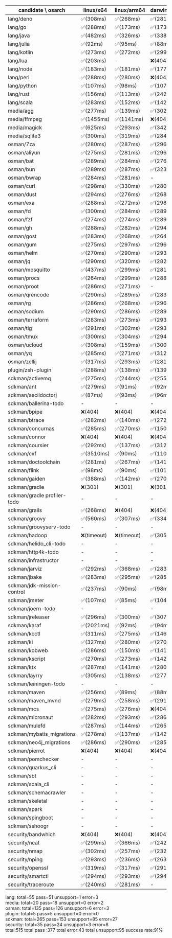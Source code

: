 | candidate \ osarch | linux/x64 | linux/arm64 | darwin/x64 | darwin/arm64 | win/x64 |
| ------------------ | ----------- | ------------ | ---------- | --------- | ------- |
|lang/deno | ✅(308ms) | ✅(268ms) | ✅(281ms) | ✅(300ms) | ✅(500ms) |
|lang/go | ✅(288ms) | ✅(173ms) | ✅(173ms) | ✅(173ms) | ✅(172ms) |
|lang/java | ✅(482ms) | ✅(326ms) | ✅(338ms) | ✅(337ms) | ✅(478ms) |
|lang/julia | ✅(92ms) | ✅(95ms) | ✅(88ms) | ✅(168ms) | ✅(89ms) |
|lang/kotlin | ✅(273ms) | ✅(272ms) | ✅(299ms) | ✅(291ms) | ✅(272ms) |
|lang/lua | ✅(203ms) | - | ❌(404)| ❌(404)| ✅(208ms) |
|lang/node | ✅(183ms) | ✅(181ms) | ✅(177ms) | ✅(183ms) | ✅(201ms) |
|lang/perl | ✅(288ms) | ✅(280ms) | ❌(404)| ✅(278ms) | ✅(284ms) |
|lang/python | ✅(107ms) | ✅(98ms) | ✅(107ms) | ✅(102ms) | ✅(109ms) |
|lang/rust | ✅(156ms) | ✅(113ms) | ✅(242ms) | ✅(247ms) | ✅(327ms) |
|lang/scala | ✅(283ms) | ✅(152ms) | ✅(142ms) | ✅(139ms) | ✅(270ms) |
|media/agg | ✅(277ms) | ✅(139ms) | ✅(302ms) | ✅(274ms) | ✅(280ms) |
|media/ffmpeg | ✅(1455ms) | ✅(1141ms) | ❌(404)| ✅(1518ms) | ✅(1177ms) |
|media/magick | ✅(625ms) | ✅(293ms) | ✅(342ms) | ✅(280ms) | ❌(404)|
|media/sqlite3 | ✅(300ms) | ✅(319ms) | ✅(284ms) | ✅(290ms) | ✅(281ms) |
|osman/7za | ✅(280ms) | ✅(287ms) | ✅(296ms) | ✅(377ms) | ✅(498ms) |
|osman/aliyun | ✅(275ms) | ✅(281ms) | ✅(296ms) | ✅(289ms) | ✅(281ms) |
|osman/bat | ✅(289ms) | ✅(284ms) | ✅(276ms) | ✅(278ms) | ✅(297ms) |
|osman/bun | ✅(289ms) | ✅(287ms) | ✅(323ms) | ✅(289ms) | ❌(404)|
|osman/bwrap | ✅(284ms) | ✅(281ms) | - | - | - |
|osman/curl | ✅(298ms) | ✅(330ms) | ✅(280ms) | ✅(283ms) | ✅(295ms) |
|osman/dust | ✅(294ms) | ✅(276ms) | ✅(268ms) | ✅(289ms) | ✅(288ms) |
|osman/exa | ✅(288ms) | ✅(272ms) | ✅(298ms) | ✅(311ms) | ✅(281ms) |
|osman/fd | ✅(300ms) | ✅(284ms) | ✅(289ms) | ✅(291ms) | ✅(305ms) |
|osman/fzf | ✅(274ms) | ✅(274ms) | ✅(289ms) | ✅(296ms) | ✅(304ms) |
|osman/gh | ✅(288ms) | ✅(282ms) | ✅(294ms) | ✅(289ms) | ✅(282ms) |
|osman/gost | ✅(283ms) | ✅(268ms) | ✅(264ms) | ✅(292ms) | ✅(279ms) |
|osman/gum | ✅(275ms) | ✅(297ms) | ✅(296ms) | ✅(285ms) | ✅(299ms) |
|osman/helm | ✅(270ms) | ✅(290ms) | ✅(293ms) | ✅(286ms) | ✅(301ms) |
|osman/jq | ✅(290ms) | ✅(320ms) | ✅(282ms) | ✅(298ms) | ✅(293ms) |
|osman/mosquitto | ✅(437ms) | ✅(299ms) | ✅(281ms) | ✅(291ms) | ✅(283ms) |
|osman/procs | ✅(264ms) | ✅(299ms) | ✅(288ms) | ✅(283ms) | ✅(325ms) |
|osman/proot | ✅(286ms) | ✅(271ms) | - | - | - |
|osman/qrencode | ✅(290ms) | ✅(289ms) | ✅(283ms) | ✅(280ms) | ✅(287ms) |
|osman/rg | ✅(286ms) | ✅(268ms) | ✅(296ms) | ✅(302ms) | ✅(275ms) |
|osman/sodium | ✅(290ms) | ✅(286ms) | ✅(289ms) | ✅(300ms) | ✅(277ms) |
|osman/terraform | ✅(283ms) | ✅(273ms) | ✅(293ms) | ✅(283ms) | ✅(274ms) |
|osman/tig | ✅(291ms) | ✅(302ms) | ✅(293ms) | ✅(291ms) | ❌(404)|
|osman/tmux | ✅(300ms) | ✅(304ms) | ✅(294ms) | ✅(311ms) | ✅(282ms) |
|osman/ucloud | ✅(308ms) | ✅(159ms) | ✅(300ms) | ✅(270ms) | ✅(310ms) |
|osman/yq | ✅(285ms) | ✅(271ms) | ✅(312ms) | ✅(306ms) | ✅(280ms) |
|osman/zellij | ✅(317ms) | ✅(293ms) | ✅(281ms) | ✅(273ms) | ❌(404)|
|plugin/zsh-plugin | ✅(288ms) | ✅(138ms) | ✅(139ms) | ✅(143ms) | ✅(141ms) |
|sdkman/activemq | ✅(275ms) | ✅(244ms) | ✅(255ms) | ✅(255ms) | ✅(256ms) |
|sdkman/ant | ✅(279ms) | ✅(91ms) | ✅(92ms) | ✅(131ms) | ✅(100ms) |
|sdkman/asciidoctorj | ✅(87ms) | ✅(93ms) | ✅(96ms) | ✅(85ms) | ✅(94ms) |
|sdkman/ballerina-todo | - | - | - | - | - |
|sdkman/bpipe | ❌(404)| ❌(404)| ❌(404)| ❌(404)| ❌(404)|
|sdkman/btrace | ✅(282ms) | ✅(140ms) | ✅(272ms) | ✅(316ms) | ✅(141ms) |
|sdkman/concurnas | ✅(285ms) | ✅(270ms) | ✅(150ms) | ✅(140ms) | ✅(282ms) |
|sdkman/connor | ❌(404)| ❌(404)| ❌(404)| ❌(404)| ❌(404)|
|sdkman/coursier | ✅(292ms) | ✅(137ms) | ✅(312ms) | ✅(290ms) | ❌(404)|
|sdkman/cxf | ✅(3510ms) | ✅(90ms) | ✅(110ms) | ✅(95ms) | ✅(3795ms) |
|sdkman/doctoolchain | ✅(281ms) | ✅(267ms) | ✅(141ms) | ✅(139ms) | ✅(144ms) |
|sdkman/flink | ✅(98ms) | ✅(90ms) | ✅(101ms) | ✅(98ms) | ✅(90ms) |
|sdkman/gaiden | ✅(388ms) | ✅(142ms) | ✅(270ms) | ✅(285ms) | ✅(146ms) |
|sdkman/gradle | ❌(301)| ❌(301)| ❌(301)| ❌(301)| ❌(301)|
|sdkman/gradle profiler-todo | - | - | - | - | - |
|sdkman/grails | ✅(268ms) | ❌(404)| ❌(404)| ✅(277ms) | ✅(335ms) |
|sdkman/groovy | ✅(560ms) | ✅(307ms) | ✅(334ms) | ✅(302ms) | ✅(490ms) |
|sdkman/groovyserv-todo | - | - | - | - | - |
|sdkman/hadoop | ❌(timeout)| ❌(timeout)| ✅(3056ms) | ✅(6367ms) | ✅(95ms) |
|sdkman/helido_cli-todo | - | - | - | - | - |
|sdkman/http4k-todo | - | - | - | - | - |
|sdkman/infrastructor | - | - | - | - | - |
|sdkman/jarviz | ✅(292ms) | ✅(368ms) | ✅(283ms) | ✅(306ms) | ✅(290ms) |
|sdkman/jbake | ✅(283ms) | ✅(295ms) | ✅(285ms) | ✅(141ms) | ✅(138ms) |
|sdkman/jdk-mission-control | ✅(237ms) | ✅(90ms) | ✅(98ms) | ✅(85ms) | ✅(89ms) |
|sdkman/jmeter | ✅(107ms) | ✅(85ms) | ✅(104ms) | ✅(88ms) | ✅(86ms) |
|sdkman/joern-todo | - | - | - | - | - |
|sdkman/jreleaser | ✅(296ms) | ✅(300ms) | ✅(307ms) | ✅(288ms) | ❌(404)|
|sdkman/karaf | ✅(2021ms) | ✅(92ms) | ✅(94ms) | ✅(87ms) | ✅(109ms) |
|sdkman/kcctl | ✅(311ms) | ✅(275ms) | ✅(146ms) | ✅(141ms) | ✅(290ms) |
|sdkman/ki | ✅(327ms) | ✅(280ms) | ✅(270ms) | ✅(139ms) | ✅(141ms) |
|sdkman/kobweb | ✅(286ms) | ✅(150ms) | ✅(141ms) | ✅(140ms) | ✅(144ms) |
|sdkman/kscript | ✅(270ms) | ✅(273ms) | ✅(142ms) | ✅(141ms) | ✅(157ms) |
|sdkman/ktx | ✅(287ms) | ✅(141ms) | ✅(280ms) | ✅(141ms) | ✅(141ms) |
|sdkman/layrry | ✅(305ms) | ✅(138ms) | ✅(277ms) | ✅(143ms) | ✅(143ms) |
|sdkman/leiningen-todo | - | - | - | - | - |
|sdkman/maven | ✅(256ms) | ✅(89ms) | ✅(88ms) | ✅(88ms) | ✅(91ms) |
|sdkman/maven_mvnd | ✅(279ms) | ✅(258ms) | ✅(291ms) | ✅(277ms) | ✅(302ms) |
|sdkman/mcs | ✅(275ms) | ✅(276ms) | ❌(404)| ✅(268ms) | ✅(299ms) |
|sdkman/micronaut | ✅(282ms) | ✅(293ms) | ✅(286ms) | ✅(138ms) | ✅(304ms) |
|sdkman/mulefd | ✅(287ms) | ✅(144ms) | ✅(265ms) | ✅(145ms) | ✅(138ms) |
|sdkman/mybatis_migrations | ✅(278ms) | ✅(137ms) | ✅(142ms) | ✅(142ms) | ✅(141ms) |
|sdkman/neo4j_migrations | ✅(286ms) | ✅(290ms) | ✅(285ms) | ✅(264ms) | ✅(284ms) |
|sdkman/pierrot | ❌(404)| ❌(404)| ❌(404)| ❌(404)| ❌(404)|
|sdkman/pomchecker | - | - | - | - | - |
|sdkman/quarkus_cli | - | - | - | - | - |
|sdkman/sbt | - | - | - | - | - |
|sdkman/scala_cli | - | - | - | - | - |
|sdkman/schemacrawler | - | - | - | - | - |
|sdkman/skeletal | - | - | - | - | - |
|sdkman/spark | - | - | - | - | - |
|sdkman/spingboot | - | - | - | - | - |
|sdkman/sshoogr | - | - | - | - | - |
|security/bandwhich | ❌(404)| ❌(404)| ❌(404)| ❌(404)| ❌(404)|
|security/ncat | ✅(299ms) | ✅(366ms) | ✅(242ms) | ✅(304ms) | ❌(404)|
|security/nmap | ✅(302ms) | ✅(257ms) | ✅(232ms) | ✅(240ms) | ❌(404)|
|security/nping | ✅(293ms) | ✅(236ms) | ✅(263ms) | ✅(242ms) | ❌(404)|
|security/openssl | ✅(319ms) | ✅(317ms) | ✅(291ms) | ✅(295ms) | ✅(285ms) |
|security/smartctl | ✅(294ms) | ✅(293ms) | ✅(294ms) | ✅(418ms) | ✅(275ms) |
|security/traceroute | ✅(240ms) | ✅(281ms) | - | - | - |


lang: total=55 pass=51 unsupport=1 error=3  
media: total=20 pass=18 unsupport=0 error=2  
osman: total=135 pass=126 unsupport=6 error=3  
plugin: total=5 pass=5 unsupport=0 error=0  
sdkman: total=265 pass=153 unsupport=85 error=27  
security: total=35 pass=24 unsupport=3 error=8  
total:515  total pass :377  total error:43  total unsupport:95  success rate:91% 